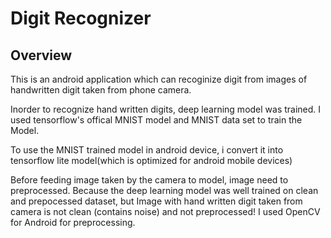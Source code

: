 # Digit Recognizer
## Overview
This is an android application which can recoginize digit from images of handwritten digit taken from phone camera.

Inorder to recognize hand written digits, deep learning model was trained. I used tensorflow's offical MNIST model and MNIST data set to train the Model.

To use the MNIST trained model in android device, i convert it into tensorflow lite model(which is optimized for android mobile devices)

Before feeding image taken by the camera to model, image need to preprocessed. Because the deep learning model was well trained on clean and prepocessed dataset, but Image with hand written digit taken from camera is not clean (contains noise) and not preprocessed!  I used OpenCV for Android for preprocessing.
